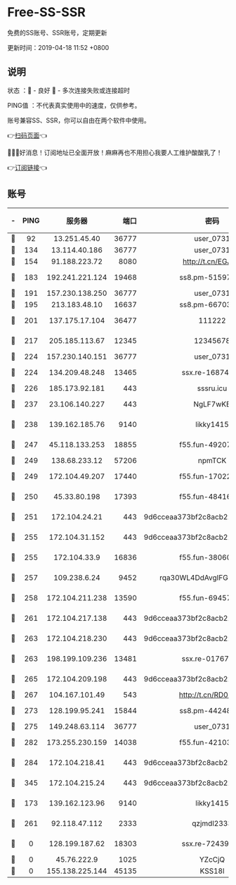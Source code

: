 # Free-SS-SSR

免费的SS账号、SSR账号，定期更新

更新时间：2019-04-18 11:52 +0800

## 说明

状态     ：🙂 - 良好 🙁 - 多次连接失败或连接超时

PING值   ：不代表真实使用中的速度，仅供参考。

账号兼容SS、SSR，你可以自由在两个软件中使用。

👉[扫码页面](https://liesauer.github.io/Free-SS-SSR/)👈

🎉🎉🎉好消息！订阅地址已全面开放！麻麻再也不用担心我要人工维护酸酸乳了！

👉[订阅链接](https://www.liesauer.net/yogurt/subscribe?ACCESS_TOKEN=DAYxR3mMaZAsaqUb)👈

## 账号

|-|PING|服务器|端口|密码|加密方式|区域|
|:----:|:----:|:-----:|-----:|:----:|:----:|:----:|
|🙂|92|13.251.45.40|36777|user_0731|chacha20|SG|
|🙂|134|13.114.40.186|36777|user_0731|chacha20|JP|
|🙂|154|91.188.223.72|8080|http://t.cn/EGJIyrl|rc4-md5|RU|
|🙂|183|192.241.221.124|19468|ss8.pm-51597201|aes-256-cfb|US|
|🙂|191|157.230.138.250|36777|user_0731|chacha20|US|
|🙂|195|213.183.48.10|16637|ss8.pm-66703665|rc4-md5|RU|
|🙂|201|137.175.17.104|36477|111222|aes-256-cfb|US|
|🙂|217|205.185.113.67|12345|12345678|aes-256-cfb|US|
|🙂|224|157.230.140.151|36777|user_0731|chacha20|US|
|🙂|224|134.209.48.248|13465|ssx.re-16874270|aes-256-cfb|US|
|🙂|226|185.173.92.181|443|sssru.icu|rc4-md5|RU|
|🙂|237|23.106.140.227|443|NgLF7wKB|aes-256-cfb|US|
|🙂|238|139.162.185.76|9140|likky1415|aes-256-cfb|DE|
|🙂|247|45.118.133.253|18855|f55.fun-49207918|aes-256-cfb|SG|
|🙂|249|138.68.233.12|57206|npmTCK|rc4-md5|US|
|🙂|249|172.104.49.207|17440|f55.fun-17022600|aes-256-cfb|SG|
|🙂|250|45.33.80.198|17393|f55.fun-48416264|aes-256-cfb|US|
|🙂|251|172.104.24.21|443|9d6cceaa373bf2c8acb22e60b6a58be6|aes-256-cfb|US|
|🙂|255|172.104.31.152|443|9d6cceaa373bf2c8acb22e60b6a58be6|aes-256-cfb|US|
|🙂|255|172.104.33.9|16836|f55.fun-38060503|aes-256-cfb|SG|
|🙂|257|109.238.6.24|9452|rqa30WL4DdAvgIFG6Fs3znzTa|aes-256-cfb|FR|
|🙂|258|172.104.211.238|13590|f55.fun-69457101|aes-256-cfb|US|
|🙂|261|172.104.217.138|443|9d6cceaa373bf2c8acb22e60b6a58be6|aes-256-cfb|US|
|🙂|263|172.104.218.230|443|9d6cceaa373bf2c8acb22e60b6a58be6|aes-256-cfb|US|
|🙂|263|198.199.109.236|13481|ssx.re-01767195|aes-256-cfb|US|
|🙂|265|172.104.209.198|443|9d6cceaa373bf2c8acb22e60b6a58be6|aes-256-cfb|US|
|🙂|267|104.167.101.49|543|http://t.cn/RD0D7sx|rc4-md5|CA|
|🙂|273|128.199.95.241|15844|ss8.pm-44248567|aes-256-cfb|SG|
|🙂|275|149.248.63.114|36777|user_0731|chacha20|CA|
|🙂|282|173.255.230.159|14038|f55.fun-42103818|aes-256-cfb|US|
|🙂|284|172.104.218.41|443|9d6cceaa373bf2c8acb22e60b6a58be6|aes-256-cfb|US|
|🙂|345|172.104.215.24|443|9d6cceaa373bf2c8acb22e60b6a58be6|aes-256-cfb|US|
|🙂|173|139.162.123.96|9140|likky1415|aes-256-cfb|JP|
|🙂|261|92.118.47.112|2333|qzjmdl2333|aes-256-cfb|US|
|🙁|0|128.199.187.62|18303|ssx.re-72439471|aes-256-cfb|SG|
|🙁|0|45.76.222.9|1025|YZcCjQ|rc4-md5|JP|
|🙁|0|155.138.225.144|45135|KSS18l|rc4-md5|US|
